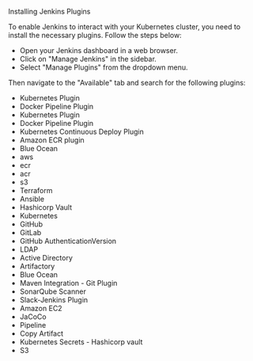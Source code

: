 Installing Jenkins Plugins

To enable Jenkins to interact with your Kubernetes cluster, you need to install the necessary plugins. Follow the steps below:
- Open your Jenkins dashboard in a web browser.
- Click on "Manage Jenkins" in the sidebar.
- Select "Manage Plugins" from the dropdown menu.

Then navigate to the "Available" tab and search for the following plugins:
- Kubernetes Plugin
- Docker Pipeline Plugin
- Kubernetes Plugin
- Docker Pipeline Plugin
- Kubernetes Continuous Deploy Plugin
- Amazon ECR plugin
- Blue Ocean
- aws
- ecr 
- acr 
- s3 
- Terraform 
- Ansible 
- Hashicorp Vault 
- Kubernetes
- GitHub 
- GitLab 
- GitHub AuthenticationVersion
- LDAP 
- Active Directory 
- ⁠Artifactory
- ⁠Blue Ocean
- ⁠Maven Integration
-⁠ ⁠Git Plugin
- ⁠SonarQube Scanner
- ⁠Slack-Jenkins Plugin
- ⁠Amazon EC2
- ⁠JaCoCo
- ⁠Pipeline
- ⁠Copy Artifact
- ⁠⁠Kubernetes Secrets
-⁠ ⁠⁠Hashicorp vault
- S3 